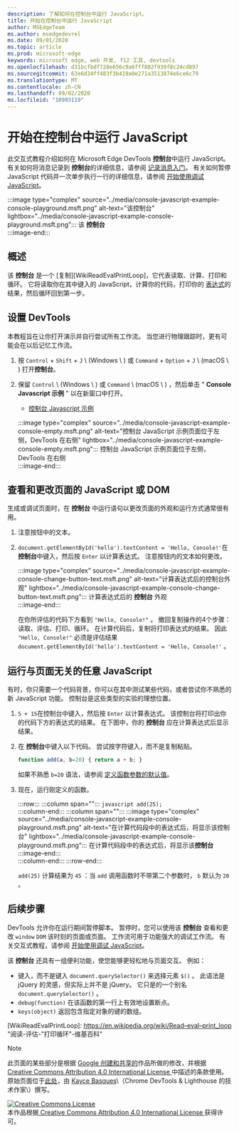 ```yaml
---
description: 了解如何在控制台中运行 JavaScript。
title: 开始在控制台中运行 JavaScript
author: MSEdgeTeam
ms.author: msedgedevrel
ms.date: 09/01/2020
ms.topic: article
ms.prod: microsoft-edge
keywords: microsoft edge, web 开发, f12 工具, devtools
ms.openlocfilehash: d31bcfbdf728e656c9a6fff882f939f8c24cd897
ms.sourcegitcommit: 63e6d34ff483f3b419a0e271a3513874e6ce6c79
ms.translationtype: MT
ms.contentlocale: zh-CN
ms.lasthandoff: 09/02/2020
ms.locfileid: "10993119"
---
```

<!-- Copyright Kayce Basques 

   Licensed under the Apache License, Version 2.0 (the "License");
   you may not use this file except in compliance with the License.
   You may obtain a copy of the License at

       https://www.apache.org/licenses/LICENSE-2.0

   Unless required by applicable law or agreed to in writing, software
   distributed under the License is distributed on an "AS IS" BASIS,
   WITHOUT WARRANTIES OR CONDITIONS OF ANY KIND, either express or implied.
   See the License for the specific language governing permissions and
   limitations under the License.  -->







# 开始在控制台中运行 JavaScript   



此交互式教程介绍如何在 Microsoft Edge DevTools **控制台**中运行 JavaScript。  有关如何将消息记录到 **控制台**的详细信息，请参阅 [记录消息入门][DevToolsConsoleLoggingMessages]。  有关如何暂停 JavaScript 代码并一次单步执行一行的详细信息，请参阅 [开始使用调试 JavaScript][DevToolsJavascriptIndex]。  

:::image type="complex" source="../media/console-javascript-example-console-playground.msft.png" alt-text="该控制台" lightbox="../media/console-javascript-example-console-playground.msft.png":::
   该 **控制台**  
:::image-end:::  

## 概述   

该 **控制台** 是一个 [复制][WikiReadEvalPrintLoop]，它代表读取、计算、打印和循环。  它将读取你在其中键入的 JavaScript，计算你的代码，打印你的 [表达式][2alityExpressionsVersusStatements]的结果，然后循环回到第一步。  

## 设置 DevTools   

本教程旨在让你打开演示并自行尝试所有工作流。  当您进行物理跟踪时，更有可能会在以后记忆工作流。

1.  按 `Control` + `Shift` + `J` \ (Windows \ ) 或 `Command` + `Option` + `J` \ (macOS \ ) 打开**控制台**。  
1.  保留 `Control` \ (Windows \ ) 或 `Command` \ (macOS \ ) ，然后单击 " **Console Javascript 示例** " 以在新窗口中打开。  
    
    *   [控制台 Javascript 示例][GlitchConsoleJavascriptExample]  
    
    :::image type="complex" source="../media/console-javascript-example-console-empty.msft.png" alt-text="控制台 JavaScript 示例页面位于左侧，DevTools 在右侧" lightbox="../media/console-javascript-example-console-empty.msft.png":::
       控制台 JavaScript 示例页面位于左侧，DevTools 在右侧  
    :::image-end:::  
    
## 查看和更改页面的 JavaScript 或 DOM   

生成或调试页面时，在 **控制台** 中运行语句以更改页面的外观和运行方式通常很有用。  
    
1.  注意按钮中的文本。  
1.  `document.getElementById('hello').textContent = 'Hello, Console!'`在**控制台**中键入，然后按 `Enter` 以计算表达式。  注意按钮内的文本如何更改。  
    
    :::image type="complex" source="../media/console-javascript-example-console-change-button-text.msft.png" alt-text="计算表达式后的控制台外观" lightbox="../media/console-javascript-example-console-change-button-text.msft.png":::
       计算表达式后的 **控制台** 外观  
    :::image-end:::  
    
    在你所评估的代码下方看到 `"Hello, Console!"` 。  撤回复制操作的4个步骤：读取、评估、打印、循环。  在计算代码后，复制将打印表达式的结果。  因此 `"Hello, Console!"` 必须是评估结果 `document.getElementById('hello').textContent = 'Hello, Console!'` 。  
    
## 运行与页面无关的任意 JavaScript   

有时，你只需要一个代码背景，你可以在其中测试某些代码，或者尝试你不熟悉的新 JavaScript 功能。  控制台是这些类型的实验的理想位置。  

1.  `5 + 15`在控制台中键入，然后按 `Enter` 以计算表达式。 该控制台将打印出你的代码下方的表达式的结果。  在下图中，你的 **控制台** 应在计算表达式后显示结果。  

1.  在 **控制台**中键入以下代码。  尝试按字符键入，而不是复制粘贴。  
    
    ```javascript
    function add(a, b=20) { return a + b; }
    ```  
    
    如果不熟悉 `b=20` 语法，请参阅 [定义函数参数的默认值][Esma6DefaultParameterValues]。  
    
1.  现在，运行刚定义的函数。  
    
    :::row:::
       :::column span="":::
          ```javascript
          add(25);
          ```  
       :::column-end:::
       :::column span="":::
          :::image type="complex" source="../media/console-javascript-example-console-playground.msft.png" alt-text="在计算代码段中的表达式后，将显示该控制台" lightbox="../media/console-javascript-example-console-playground.msft.png":::
             在计算代码段中的表达式后，将显示该**控制台**  
          :::image-end:::  
       :::column-end:::
    :::row-end:::
    
    `add(25)` 计算结果为 `45` ：当 `add` 调用函数时不带第二个参数时， `b` 默认为 `20` 。  

## 后续步骤   

<!--See [Run JavaScript][DevToolsConsoleReference] to explore more features related to running JavaScript in the Console.  -->  

<!--todo: add console reference (run javascript) section when available  -->  

DevTools 允许你在运行期间暂停脚本。  暂停时，您可以使用该 **控制台** 查看和更改 `window` `DOM` 该时刻的页面或页面。  工作流可用于功能强大的调试工作流。  有关交互式教程，请参阅 [开始使用调试 JavaScript][DevToolsJavascriptIndex]。  

该 **控制台** 还具有一组便利功能，使您能够更轻松地与页面交互。  例如：  

*   键入，而不是键入 `document.querySelector()` 来选择元素 `$()` 。  此语法是 jQuery 的灵感，但实际上并不是 jQuery。  它只是的一个别名 `document.querySelector()` 。  
*   `debug(function)` 在该函数的第一行上有效地设置断点。  
*   `keys(object)` 返回包含指定对象的键的数组。  

<!--See [Console Utilities API Reference][DevToolsConsoleUtilities] to explore all the convenience functions.  -->  

<!--todo: add console utilities api reference section when available  -->  

 



<!-- links -->  

[DevToolsConsoleLoggingMessages]: ./log.md "在控制台中记录邮件的入门 |Microsoft 文档"  
[DevToolsConsoleReference]: ./reference.md#run-javascript "控制台参考 |Microsoft 文档"  
[DevToolsConsoleUtilities]: ./utilities.md "控制台实用工具 API 参考 |Microsoft 文档"  
[DevToolsJavascriptIndex]: ../javascript/index.md "在 Microsoft Edge DevTools 中开始使用调试 JavaScript"  

[2alityExpressionsVersusStatements]: https://2ality.com/2012/09/expressions-vs-statements.html "JavaScript 中的表达式和语句"  

[Esma6DefaultParameterValues]: https://es6-features.org/index#DefaultParameterValues "默认参数值-扩展参数处理-ECMAScript 6 ——新功能：概述 & 比较"  

[GlitchConsoleJavascriptExample]: https://microsoft-edge-chromium-devtools.glitch.me/static/console/javascript/index.html "控制台 Javascript 示例 |故障"  

[WikiReadEvalPrintLoop]: https://en.wikipedia.org/wiki/Read–eval–print_loop "阅读-评估-"打印循环"-维基百科"  

> [!NOTE]
> 此页面的某些部分是根据 [Google 创建和共享的][GoogleSitePolicies]作品所做的修改，并根据[ Creative Commons Attribution 4.0 International License ][CCA4IL]中描述的条款使用。  
> 原始页面位于[此处](https://developers.google.com/web/tools/chrome-devtools/console/javascript)，由 [Kayce Basques][KayceBasques]\（Chrome DevTools \& Lighthouse 的技术作家\）撰写。  

[![Creative Commons License][CCby4Image]][CCA4IL]  
本作品根据[ Creative Commons Attribution 4.0 International License ][CCA4IL]获得许可。  

[CCA4IL]: https://creativecommons.org/licenses/by/4.0  
[CCby4Image]: https://i.creativecommons.org/l/by/4.0/88x31.png  
[GoogleSitePolicies]: https://developers.google.com/terms/site-policies  
[KayceBasques]: https://developers.google.com/web/resources/contributors/kaycebasques  
